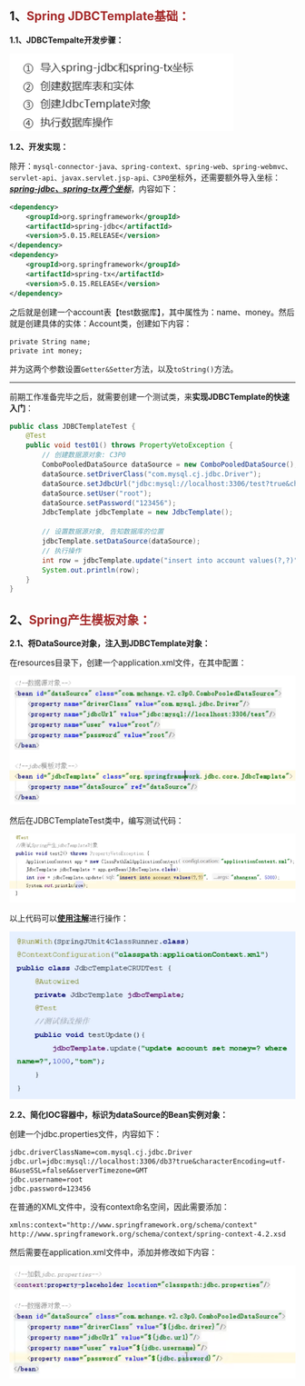 ## 1、<span style="color:brown">Spring JDBCTemplate基础：</span>

**1.1、JDBCTempalte开发步骤：**

![image-20220808215127313](https://raw.githubusercontent.com/root-bine/image/main/Typora-image/Spring%20JDBCTemplate%E5%BC%80%E5%8F%91%E6%AD%A5%E9%AA%A4.png)

**1.2、开发实现：**

​	除开：`mysql-connector-java、spring-context、spring-web、spring-webmvc、servlet-api、javax.servlet.jsp-api、C3P0`坐标外，还需要额外导入坐标：<u>***spring-jdbc、spring-tx两个坐标***</u>，内容如下：

```xml
<dependency>
    <groupId>org.springframework</groupId>
    <artifactId>spring-jdbc</artifactId>
    <version>5.0.15.RELEASE</version>
</dependency>
<dependency>
    <groupId>org.springframework</groupId>
    <artifactId>spring-tx</artifactId>
    <version>5.0.15.RELEASE</version>
</dependency>
```

之后就是创建一个account表【test数据库】，其中属性为：name、money。然后就是创建具体的实体：Account类，创建如下内容：

```
private String name;
private int money;
```

并为这两个参数设置`Getter&Setter`方法，以及`toString()`方法。

---

前期工作准备完毕之后，就需要创建一个测试类，来**实现JDBCTemplate的快速入门**：

```java
public class JDBCTemplateTest {
    @Test
    public void test01() throws PropertyVetoException {
        // 创建数据源对象: C3P0
        ComboPooledDataSource dataSource = new ComboPooledDataSource();
        dataSource.setDriverClass("com.mysql.cj.jdbc.Driver");
        dataSource.setJdbcUrl("jdbc:mysql://localhost:3306/test?true&characterEncoding=utf-8&useSSL=false&&serverTimezone=GMT");
        dataSource.setUser("root");
        dataSource.setPassword("123456");
        JdbcTemplate jdbcTemplate = new JdbcTemplate();
        
        // 设置数据源对象, 告知数据库的位置
        jdbcTemplate.setDataSource(dataSource);
        // 执行操作
        int row = jdbcTemplate.update("insert into account values(?,?)", "zhangsan", 2500);
        System.out.println(row);
    }
}
```



## 2、<span style="color:brown">Spring产生模板对象：</span>

**2.1、将DataSource对象，注入到JDBCTemplate对象：**

在resources目录下，创建一个application.xml文件，在其中配置：

<img src="https://raw.githubusercontent.com/root-bine/image/main/Typora-image/Spring%E4%BA%A7%E7%94%9F%E6%A8%A1%E6%9D%BF%E5%AF%B9%E8%B1%A101.png" alt="image-20220809202055344" style="zoom:80%;" />

然后在JDBCTemplateTest类中，编写测试代码：

![image-20220809202325358](https://raw.githubusercontent.com/root-bine/image/main/Typora-image/Spring%E4%BA%A7%E7%94%9F%E6%A8%A1%E6%9D%BF%E5%AF%B9%E8%B1%A102.png)

以上代码可以<u>**使用注解**</u>进行操作：

<img src="https://raw.githubusercontent.com/root-bine/image/main/Typora-image/Spring%E4%BA%A7%E7%94%9F%E6%A8%A1%E6%9D%BF.png" alt="image-20220809203613031" style="zoom:80%;" />

**2.2、简化IOC容器中，标识为dataSource的Bean实例对象：**

创建一个jdbc.properties文件，内容如下：

```properties
jdbc.driverClassName=com.mysql.cj.jdbc.Driver
jdbc.url=jdbc:mysql://localhost:3306/db3?true&characterEncoding=utf-8&useSSL=false&&serverTimezone=GMT
jdbc.username=root
jdbc.password=123456
```

在普通的XML文件中，没有context命名空间，因此需要添加：

```
xmlns:context="http://www.springframework.org/schema/context"
http://www.springframework.org/schema/context/spring-context-4.2.xsd
```

然后需要在application.xml文件中，添加并修改如下内容：

![image-20220809203040479](https://raw.githubusercontent.com/root-bine/image/main/Typora-image/Spring%E4%BA%A7%E7%94%9F%E6%A8%A1%E6%9D%BF%E5%AF%B9%E8%B1%A103.png)

